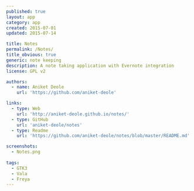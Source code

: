 ```yaml
---
published: true
layout: app
category: app
created: 2015-07-01
updated: 2015-07-14

title: Notes
permalink: /Notes/
title_obvious: true
generic: note keeping
description: A note taking application with Evernote integration
license: GPL v2

authors:
  - name: Aniket Deole
    url: 'https://github.com/aniket-deole'

links:
  - type: Web
    url: 'http://aniket-deole.github.io/notes/'
  - type: GitHub
    url: 'aniket-deole/notes'
  - type: Readme
    url: 'https://github.com/aniket-deole/notes/blob/master/README.md'

screenshots:
  - Notes.png
    
tags:
  - GTK3
  - Vala
  - Freya
---
```

